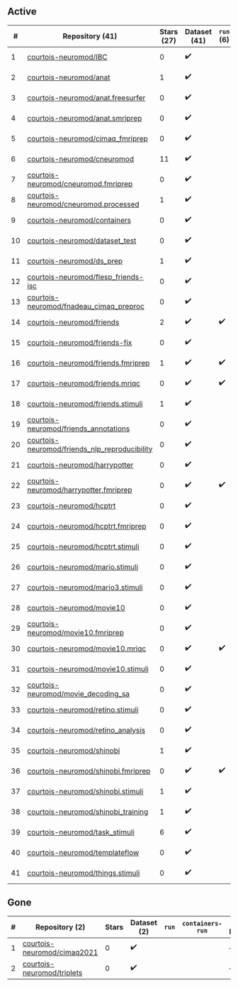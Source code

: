 ## Active
| # | Repository (41) | Stars (27) | Dataset (41) | `run` (6) | `containers-run` (3) | Last Modified |
| --- | --- | --- | --- | --- | --- | --- |
| 1 | [courtois-neuromod/IBC](https://github.com/courtois-neuromod/IBC) | 0 | :heavy_check_mark: |  |  | 2020-05-27 13:39:11+00:00 |
| 2 | [courtois-neuromod/anat](https://github.com/courtois-neuromod/anat) | 1 | :heavy_check_mark: |  |  | 2023-10-08 18:03:16+00:00 |
| 3 | [courtois-neuromod/anat.freesurfer](https://github.com/courtois-neuromod/anat.freesurfer) | 0 | :heavy_check_mark: |  |  | 2024-01-16 20:47:00+00:00 |
| 4 | [courtois-neuromod/anat.smriprep](https://github.com/courtois-neuromod/anat.smriprep) | 0 | :heavy_check_mark: |  |  | 2023-09-06 19:29:36+00:00 |
| 5 | [courtois-neuromod/cimaq_fmriprep](https://github.com/courtois-neuromod/cimaq_fmriprep) | 0 | :heavy_check_mark: |  |  | 2021-09-25 19:52:39+00:00 |
| 6 | [courtois-neuromod/cneuromod](https://github.com/courtois-neuromod/cneuromod) | 11 | :heavy_check_mark: |  |  | 2024-02-07 14:51:01+00:00 |
| 7 | [courtois-neuromod/cneuromod.fmriprep](https://github.com/courtois-neuromod/cneuromod.fmriprep) | 0 | :heavy_check_mark: |  |  | 2024-01-08 20:52:15+00:00 |
| 8 | [courtois-neuromod/cneuromod.processed](https://github.com/courtois-neuromod/cneuromod.processed) | 1 | :heavy_check_mark: |  |  | 2024-01-08 20:31:21+00:00 |
| 9 | [courtois-neuromod/containers](https://github.com/courtois-neuromod/containers) | 0 | :heavy_check_mark: |  |  | 2023-08-14 16:00:39+00:00 |
| 10 | [courtois-neuromod/dataset_test](https://github.com/courtois-neuromod/dataset_test) | 0 | :heavy_check_mark: |  |  | 2022-12-02 19:39:54+00:00 |
| 11 | [courtois-neuromod/ds_prep](https://github.com/courtois-neuromod/ds_prep) | 1 | :heavy_check_mark: |  |  | 2024-02-22 01:48:51+00:00 |
| 12 | [courtois-neuromod/flesp_friends-isc](https://github.com/courtois-neuromod/flesp_friends-isc) | 0 | :heavy_check_mark: |  |  | 2023-06-21 17:55:19+00:00 |
| 13 | [courtois-neuromod/fnadeau_cimaq_preproc](https://github.com/courtois-neuromod/fnadeau_cimaq_preproc) | 0 | :heavy_check_mark: |  |  | 2021-10-15 16:55:18+00:00 |
| 14 | [courtois-neuromod/friends](https://github.com/courtois-neuromod/friends) | 2 | :heavy_check_mark: | :heavy_check_mark: |  | 2024-02-23 14:37:23+00:00 |
| 15 | [courtois-neuromod/friends-fix](https://github.com/courtois-neuromod/friends-fix) | 0 | :heavy_check_mark: |  |  | 2022-08-04 14:00:46+00:00 |
| 16 | [courtois-neuromod/friends.fmriprep](https://github.com/courtois-neuromod/friends.fmriprep) | 1 | :heavy_check_mark: | :heavy_check_mark: | :heavy_check_mark: | 2023-11-07 16:25:24+00:00 |
| 17 | [courtois-neuromod/friends.mriqc](https://github.com/courtois-neuromod/friends.mriqc) | 0 | :heavy_check_mark: | :heavy_check_mark: | :heavy_check_mark: | 2022-08-04 14:19:03+00:00 |
| 18 | [courtois-neuromod/friends.stimuli](https://github.com/courtois-neuromod/friends.stimuli) | 1 | :heavy_check_mark: |  |  | 2023-11-03 17:24:52+00:00 |
| 19 | [courtois-neuromod/friends_annotations](https://github.com/courtois-neuromod/friends_annotations) | 0 | :heavy_check_mark: |  |  | 2023-01-20 21:09:25+00:00 |
| 20 | [courtois-neuromod/friends_nlp_reproducibility](https://github.com/courtois-neuromod/friends_nlp_reproducibility) | 0 | :heavy_check_mark: |  |  | 2022-07-20 19:47:18+00:00 |
| 21 | [courtois-neuromod/harrypotter](https://github.com/courtois-neuromod/harrypotter) | 0 | :heavy_check_mark: |  |  | 2024-01-18 16:43:20+00:00 |
| 22 | [courtois-neuromod/harrypotter.fmriprep](https://github.com/courtois-neuromod/harrypotter.fmriprep) | 0 | :heavy_check_mark: | :heavy_check_mark: |  | 2024-01-08 20:26:42+00:00 |
| 23 | [courtois-neuromod/hcptrt](https://github.com/courtois-neuromod/hcptrt) | 0 | :heavy_check_mark: |  |  | 2024-02-07 20:42:01+00:00 |
| 24 | [courtois-neuromod/hcptrt.fmriprep](https://github.com/courtois-neuromod/hcptrt.fmriprep) | 0 | :heavy_check_mark: |  |  | 2024-01-08 20:29:31+00:00 |
| 25 | [courtois-neuromod/hcptrt.stimuli](https://github.com/courtois-neuromod/hcptrt.stimuli) | 0 | :heavy_check_mark: |  |  | 2023-07-24 02:52:39+00:00 |
| 26 | [courtois-neuromod/mario.stimuli](https://github.com/courtois-neuromod/mario.stimuli) | 0 | :heavy_check_mark: |  |  | 2024-01-25 20:35:24+00:00 |
| 27 | [courtois-neuromod/mario3.stimuli](https://github.com/courtois-neuromod/mario3.stimuli) | 0 | :heavy_check_mark: |  |  | 2024-01-18 18:48:57+00:00 |
| 28 | [courtois-neuromod/movie10](https://github.com/courtois-neuromod/movie10) | 0 | :heavy_check_mark: |  |  | 2024-01-18 20:54:10+00:00 |
| 29 | [courtois-neuromod/movie10.fmriprep](https://github.com/courtois-neuromod/movie10.fmriprep) | 0 | :heavy_check_mark: |  |  | 2024-01-08 20:27:12+00:00 |
| 30 | [courtois-neuromod/movie10.mriqc](https://github.com/courtois-neuromod/movie10.mriqc) | 0 | :heavy_check_mark: | :heavy_check_mark: | :heavy_check_mark: | 2022-08-04 14:19:48+00:00 |
| 31 | [courtois-neuromod/movie10.stimuli](https://github.com/courtois-neuromod/movie10.stimuli) | 0 | :heavy_check_mark: |  |  | 2024-02-22 20:33:37+00:00 |
| 32 | [courtois-neuromod/movie_decoding_sa](https://github.com/courtois-neuromod/movie_decoding_sa) | 0 | :heavy_check_mark: |  |  | 2023-05-09 20:05:28+00:00 |
| 33 | [courtois-neuromod/retino.stimuli](https://github.com/courtois-neuromod/retino.stimuli) | 0 | :heavy_check_mark: |  |  | 2024-01-23 01:13:06+00:00 |
| 34 | [courtois-neuromod/retino_analysis](https://github.com/courtois-neuromod/retino_analysis) | 0 | :heavy_check_mark: |  |  | 2023-10-20 14:11:57+00:00 |
| 35 | [courtois-neuromod/shinobi](https://github.com/courtois-neuromod/shinobi) | 1 | :heavy_check_mark: |  |  | 2024-01-19 15:53:06+00:00 |
| 36 | [courtois-neuromod/shinobi.fmriprep](https://github.com/courtois-neuromod/shinobi.fmriprep) | 0 | :heavy_check_mark: | :heavy_check_mark: |  | 2024-01-08 20:29:40+00:00 |
| 37 | [courtois-neuromod/shinobi.stimuli](https://github.com/courtois-neuromod/shinobi.stimuli) | 1 | :heavy_check_mark: |  |  | 2023-07-24 02:52:58+00:00 |
| 38 | [courtois-neuromod/shinobi_training](https://github.com/courtois-neuromod/shinobi_training) | 1 | :heavy_check_mark: |  |  | 2023-08-21 02:15:16+00:00 |
| 39 | [courtois-neuromod/task_stimuli](https://github.com/courtois-neuromod/task_stimuli) | 6 | :heavy_check_mark: |  |  | 2024-02-27 02:55:21+00:00 |
| 40 | [courtois-neuromod/templateflow](https://github.com/courtois-neuromod/templateflow) | 0 | :heavy_check_mark: |  |  | 2021-09-29 00:01:12+00:00 |
| 41 | [courtois-neuromod/things.stimuli](https://github.com/courtois-neuromod/things.stimuli) | 0 | :heavy_check_mark: |  |  | 2021-01-28 20:29:36+00:00 |

## Gone
| # | Repository (2) | Stars | Dataset (2) | `run` | `containers-run` | Last Modified |
| --- | --- | --- | --- | --- | --- | --- |
| 1 | [courtois-neuromod/cimaq2021](https://github.com/courtois-neuromod/cimaq2021) | 0 | :heavy_check_mark: |  |  | — |
| 2 | [courtois-neuromod/triplets](https://github.com/courtois-neuromod/triplets) | 0 | :heavy_check_mark: |  |  | — |
